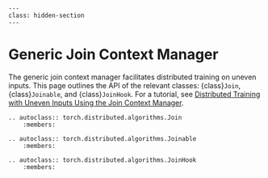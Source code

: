 ```{role} hidden
---
class: hidden-section
---

```
# Generic Join Context Manager

The generic join context manager facilitates distributed training on uneven
inputs. This page outlines the API of the relevant classes: {class}`Join`,
{class}`Joinable`, and {class}`JoinHook`. For a tutorial, see
[Distributed Training with Uneven Inputs Using the Join Context Manager](https://pytorch.org/tutorials/advanced/generic_join.html).

```{eval-rst}
.. autoclass:: torch.distributed.algorithms.Join
    :members:

.. autoclass:: torch.distributed.algorithms.Joinable
    :members:

.. autoclass:: torch.distributed.algorithms.JoinHook
    :members:

```